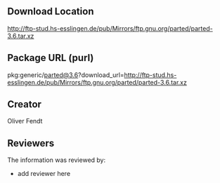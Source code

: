 ## Download Location

http://ftp-stud.hs-esslingen.de/pub/Mirrors/ftp.gnu.org/parted/parted-3.6.tar.xz

## Package URL (purl)

pkg:generic/parted@3.6?download_url=http://ftp-stud.hs-esslingen.de/pub/Mirrors/ftp.gnu.org/parted/parted-3.6.tar.xz

## Creator

Oliver Fendt

## Reviewers

The information was reviewed by:

* add reviewer here
